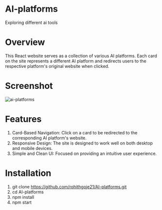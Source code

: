 # AI-platforms
Exploring different ai tools

# Overview
This React website serves as a collection of various AI platforms. Each card on the site represents a different AI platform and redirects users to the respective platform's original website when clicked.

# Screenshot
![ai-platforms](https://github.com/user-attachments/assets/11b59414-36d3-40af-9864-063b07345274)

# Features
1. Card-Based Navigation: Click on a card to be redirected to the corresponding AI platform's website.
2. Responsive Design: The site is designed to work well on both desktop and mobile devices.
3. Simple and Clean UI: Focused on providing an intuitive user experience.

# Installation
1. git clone https://github.com/rohithgoje21/AI-platforms.git
2. cd AI-platforms
3. npm install
4. npm start

